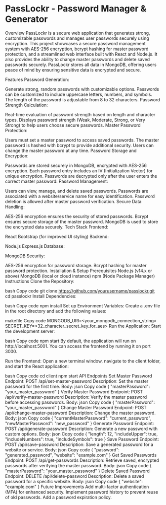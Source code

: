 # PassLockr - Password Manager & Generator
Overview
PassLockr is a secure web application that generates strong, customizable passwords and manages user passwords securely using encryption. This project showcases a secure password management system with AES-256 encryption, bcrypt hashing for master password protection, and a streamlined web interface built with React and Node.js. It also provides the ability to change master passwords and delete saved passwords securely. PassLockr stores all data in MongoDB, offering users peace of mind by ensuring sensitive data is encrypted and secure.

Features
Password Generation:

Generate strong, random passwords with customizable options.
Passwords can be customized to include uppercase letters, numbers, and symbols.
The length of the password is adjustable from 8 to 32 characters.
Password Strength Calculation:

Real-time evaluation of password strength based on length and character types.
Displays password strength (Weak, Moderate, Strong, or Very Strong) to help users choose secure passwords.
Master Password Protection:

Users must set a master password to access saved passwords.
The master password is hashed with bcrypt to provide additional security.
Users can change the master password at any time.
Password Storage and Encryption:

Passwords are stored securely in MongoDB, encrypted with AES-256 encryption.
Each password entry includes an IV (Initialization Vector) for unique encryption.
Passwords are decrypted only after the user enters the correct master password.
Password Management:

Users can view, manage, and delete saved passwords.
Passwords are associated with a website/service name for easy identification.
Password deletion is allowed after master password verification.
Secure Data Handling:

AES-256 encryption ensures the security of stored passwords.
Bcrypt ensures secure storage of the master password.
MongoDB is used to store the encrypted data securely.
Tech Stack
Frontend:

React
Bootstrap (for improved UI styling)
Backend:

Node.js
Express.js
Database:

MongoDB
Security:

AES-256 encryption for password storage.
Bcrypt hashing for master password protection.
Installation & Setup
Prerequisites
Node.js (v14.x or above)
MongoDB (local or cloud instance)
npm (Node Package Manager)
Instructions
Clone the Repository:

bash
Copy code
git clone https://github.com/yourusername/passlockr.git
cd passlockr
Install Dependencies:

bash
Copy code
npm install
Set up Environment Variables: Create a .env file in the root directory and add the following values:

makefile
Copy code
MONGODB_URI=<your_mongodb_connection_string>
SECRET_KEY=<32_character_secret_key_for_aes>
Run the Application: Start the development server:

bash
Copy code
npm start
By default, the application will run on http://localhost:5001. You can access the frontend by running it on port 3000.

Run the Frontend: Open a new terminal window, navigate to the client folder, and start the React application:

bash
Copy code
cd client
npm start
API Endpoints
Set Master Password
Endpoint: POST /api/set-master-password
Description: Set the master password for the first time.
Body:
json
Copy code
{
  "masterPassword": "your_master_password"
}
Verify Master Password
Endpoint: POST /api/verify-master-password
Description: Verify the master password before accessing passwords.
Body:
json
Copy code
{
  "masterPassword": "your_master_password"
}
Change Master Password
Endpoint: POST /api/change-master-password
Description: Change the master password.
Body:
json
Copy code
{
  "currentMasterPassword": "current_password",
  "newMasterPassword": "new_password"
}
Generate Password
Endpoint: POST /api/generate-password
Description: Generate a new password with custom options.
Body:
json
Copy code
{
  "length": 12,
  "includeUpper": true,
  "includeNumbers": true,
  "includeSymbols": true
}
Save Password
Endpoint: POST /api/save-password
Description: Save a generated password for a website or service.
Body:
json
Copy code
{
  "password": "generated_password",
  "website": "example.com"
}
Get Saved Passwords
Endpoint: POST /api/get-passwords
Description: Retrieve saved, encrypted passwords after verifying the master password.
Body:
json
Copy code
{
  "masterPassword": "your_master_password"
}
Delete Saved Password
Endpoint: DELETE /api/delete-password
Description: Delete a saved password for a specific website.
Body:
json
Copy code
{
  "website": "example.com"
}
Future Improvements
Add multi-factor authentication (MFA) for enhanced security.
Implement password history to prevent reuse of old passwords.
Add a password expiration policy.

